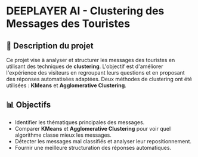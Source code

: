 # DEEPLAYER AI - Clustering des Messages des Touristes

## 📌 Description du projet  
Ce projet vise à analyser et structurer les messages des touristes en utilisant des techniques de **clustering**. L'objectif est d'améliorer l'expérience des visiteurs en regroupant leurs questions et en proposant des réponses automatisées adaptées. Deux méthodes de clustering ont été utilisées : **KMeans** et **Agglomerative Clustering**.

## 📊 Objectifs  
- Identifier les thématiques principales des messages.  
- Comparer **KMeans** et **Agglomerative Clustering** pour voir quel algorithme classe mieux les messages.  
- Détecter les messages mal classifiés et analyser leur repositionnement.  
- Fournir une meilleure structuration des réponses automatiques.  